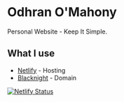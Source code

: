 # Odhran O'Mahony

Personal Website - Keep It Simple.

## What I use

* [Netlify](https://www.netlify.com/) - Hosting
* [Blacknight](https://www.blacknight.com/) - Domain

[![Netlify Status](https://api.netlify.com/api/v1/badges/da8fd234-a5dc-45e6-a03e-a709b1c7a80e/deploy-status)](https://app.netlify.com/sites/odhranmahony/deploys)
